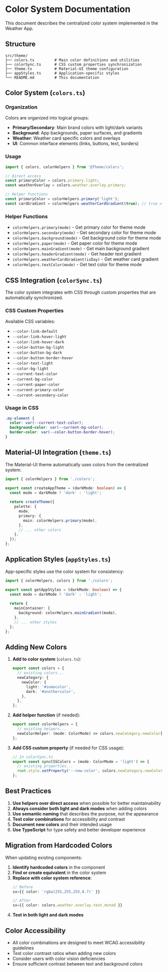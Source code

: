 # Color System Documentation

This document describes the centralized color system implemented in the Weather App.

## Structure

```
src/theme/
├── colors.ts         # Main color definitions and utilities
├── colorSync.ts      # CSS custom properties synchronization
├── theme.ts          # Material-UI theme configuration
├── appStyles.ts      # Application-specific styles
└── README.md         # This documentation
```

## Color System (`colors.ts`)

### Organization

Colors are organized into logical groups:

- **Primary/Secondary**: Main brand colors with light/dark variants
- **Background**: App backgrounds, paper surfaces, and gradients
- **Weather**: Weather card specific colors and overlays
- **UI**: Common interface elements (links, buttons, text, borders)

### Usage

```typescript
import { colors, colorHelpers } from '@Theme/colors';

// Direct access
const primaryColor = colors.primary.light;
const weatherOverlay = colors.weather.overlay.primary;

// Helper functions
const primaryColor = colorHelpers.primary('light');
const cardGradient = colorHelpers.weatherCardGradient(true); // true = day time
```

### Helper Functions

- `colorHelpers.primary(mode)` - Get primary color for theme mode
- `colorHelpers.secondary(mode)` - Get secondary color for theme mode
- `colorHelpers.background(mode)` - Get background color for theme mode
- `colorHelpers.paper(mode)` - Get paper color for theme mode
- `colorHelpers.mainGradient(mode)` - Get main background gradient
- `colorHelpers.headerGradient(mode)` - Get header text gradient
- `colorHelpers.weatherCardGradient(isDay)` - Get weather card gradient
- `colorHelpers.textColor(mode)` - Get text color for theme mode

## CSS Integration (`colorSync.ts`)

The color system integrates with CSS through custom properties that are automatically synchronized.

### CSS Custom Properties

Available CSS variables:
- `--color-link-default`
- `--color-link-hover-light`
- `--color-link-hover-dark`
- `--color-button-bg-light`
- `--color-button-bg-dark`
- `--color-button-border-hover`
- `--color-text-light`
- `--color-bg-light`
- `--current-text-color`
- `--current-bg-color`
- `--current-paper-color`
- `--current-primary-color`
- `--current-secondary-color`

### Usage in CSS

```css
.my-element {
  color: var(--current-text-color);
  background-color: var(--current-bg-color);
  border-color: var(--color-button-border-hover);
}
```

## Material-UI Integration (`theme.ts`)

The Material-UI theme automatically uses colors from the centralized system:

```typescript
import { colorHelpers } from './colors';

export const createAppTheme = (darkMode: boolean) => {
  const mode = darkMode ? 'dark' : 'light';
  
  return createTheme({
    palette: {
      mode,
      primary: {
        main: colorHelpers.primary(mode),
      },
      // ... other colors
    },
  });
};
```

## Application Styles (`appStyles.ts`)

App-specific styles use the color system for consistency:

```typescript
import { colorHelpers, colors } from './colors';

export const getAppStyles = (darkMode: boolean) => {
  const mode = darkMode ? 'dark' : 'light';
  
  return {
    mainContainer: {
      background: colorHelpers.mainGradient(mode),
    },
    // ... other styles
  };
};
```

## Adding New Colors

1. **Add to color system** (`colors.ts`):
   ```typescript
   export const colors = {
     // existing colors...
     newCategory: {
       newColor: {
         light: '#somecolor',
         dark: '#anothercolor',
       },
     },
   };
   ```

2. **Add helper function** (if needed):
   ```typescript
   export const colorHelpers = {
     // existing helpers...
     newColorHelper: (mode: ColorMode) => colors.newCategory.newColor[mode],
   };
   ```

3. **Add CSS custom property** (if needed for CSS usage):
   ```typescript
   // In colorSync.ts
   export const syncCSSColors = (mode: ColorMode = 'light') => {
     // existing properties...
     root.style.setProperty('--new-color', colors.newCategory.newColor[mode]);
   };
   ```

## Best Practices

1. **Use helpers over direct access** when possible for better maintainability
2. **Always consider both light and dark modes** when adding colors
3. **Use semantic naming** that describes the purpose, not the appearance
4. **Test color combinations** for accessibility and contrast
5. **Document new colors** and their intended usage
6. **Use TypeScript** for type safety and better developer experience

## Migration from Hardcoded Colors

When updating existing components:

1. **Identify hardcoded colors** in the component
2. **Find or create equivalent** in the color system
3. **Replace with color system reference**:
   ```typescript
   // Before
   sx={{ color: 'rgba(255,255,255,0.7)' }}
   
   // After
   sx={{ color: colors.weather.overlay.text.muted }}
   ```
4. **Test in both light and dark modes**

## Color Accessibility

- All color combinations are designed to meet WCAG accessibility guidelines
- Test color contrast ratios when adding new colors
- Consider users with color vision deficiencies
- Ensure sufficient contrast between text and background colors
